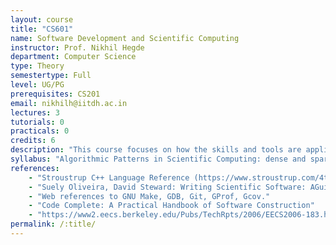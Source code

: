 ```yaml
---
layout: course
title: "CS601"
name: Software Development and Scientific Computing
instructor: Prof. Nikhil Hegde
department: Computer Science
type: Theory
semestertype: Full
level: UG/PG
prerequisites: CS201
email: nikhilh@iitdh.ac.in
lectures: 3
tutorials: 0
practicals: 0
credits: 6
description: "This course focuses on how the skills and tools are applied towards larger software development goals inthe context of dominant algorithmic patterns or motifs found in scientificcomputing."
syllabus: "Algorithmic Patterns in Scientific Computing: dense and sparse linear algebra, structured and unstructured grid methods, particle methods (Nbody, Particle-Particle, Particle-in-cell, Particle-in-a-mesh), Fast Fourier Transforms, Implementing PDEs, C++ standard template library (STL), Introduction to debugging using GDB, GMake, Doxygen, Version Control System, Profiling and Optimization, asymptotic analysis and algorithmic complexity. Mixed-language programming using C, Fortran, Matlab, and Python, Performance analysis and high-performance code, Data localityand auto tuning, Introduction to the parallel programming world."
references: 
    - "Stroustrup C++ Language Reference (https://www.stroustrup.com/4th.html)"
    - "Suely Oliveira, David Steward: Writing Scientific Software: AGuide to Good Style. Cambridge University Press, 2006"
    - "Web references to GNU Make, GDB, Git, GProf, Gcov."
    - "Code Complete: A Practical Handbook of Software Construction"
    - "https://www2.eecs.berkeley.edu/Pubs/TechRpts/2006/EECS2006-183.html"
permalink: /:title/
---
```

